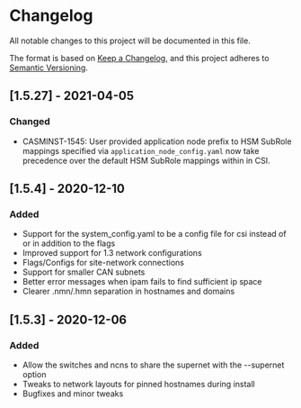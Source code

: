 # Changelog

All notable changes to this project will be documented in this file.

The format is based on [Keep a Changelog](https://keepachangelog.com/en/1.0.0/),
and this project adheres to [Semantic Versioning](https://semver.org/spec/v2.0.0.html).

## [1.5.27] - 2021-04-05

### Changed

- CASMINST-1545: User provided application node prefix to HSM SubRole mappings specified via `application_node_config.yaml` now take precedence over the default HSM SubRole mappings within in CSI.

## [1.5.4] - 2020-12-10

### Added

- Support for the system_config.yaml to be a config file for csi instead of or in addition to the flags
- Improved support for 1.3 network configurations
- Flags/Configs for site-network connections
- Support for smaller CAN subnets
- Better error messages when ipam fails to find sufficient ip space
- Clearer .nmn/.hmn separation in hostnames and domains

## [1.5.3] - 2020-12-06

### Added

- Allow the switches and ncns to share the supernet with the --supernet option
- Tweaks to network layouts for pinned hostnames during install
- Bugfixes and minor tweaks
